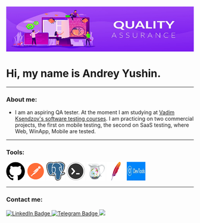 ![](QA.jpg)

# Hi, my name is Andrey Yushin.
___
### About me:
   * I am an aspiring QA tester. At the moment I am studying at [Vadim Ksendzov's software testing courses](https://ksendzov.com/). I am practicing on two commercial projects, the first on mobile testing, the second on SaaS testing, where Web, WinApp, Mobile are tested. 
___
### Tools:
[![](GitHub.png)](https://github.com/AndreyYushin/GitHub) [![](Postman.png)](https://github.com/AndreyYushin/Postman) [![](Postgresql.png)](https://github.com/AndreyYushin/SQL) [![](Terminal.png)](https://github.com/AndreyYushin/Terminal) ![](Charles.png) ![](JMeter.png) [![](DevTools.jpg)](https://github.com/AndreyYushin/DevTools)

___
### Contact me:
<div id "badges">
<a href="https://www.linkedin.com/in/andrey-yushin-ba6570290?trk=contact-info">
   <img src="https://img.shields.io/badge/LinkedIn-blue?style=plastic&logo=LinkedIn" alt="LinkedIn Badge"/>
   
<a href="https://t.me/Zeinkor">   
   <img src="https://img.shields.io/badge/Telegram-white?style=plastic&logo=Telegram" alt="Telegram Badge"/>
   
<a href="https://Zeinkor@gmail.com">
   <img src="https://img.shields.io/badge/Gmail-white?style=plastic&logo=Gmail"/>
</div> 
